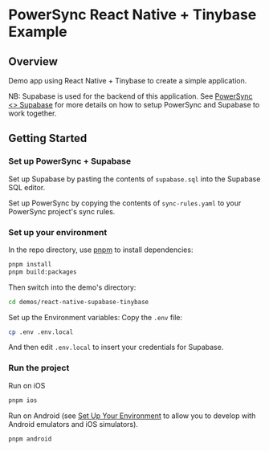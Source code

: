 # PowerSync React Native + Tinybase Example

## Overview

Demo app using React Native + Tinybase to create a simple application.

NB: Supabase is used for the backend of this application. See [PowerSync <> Supabase](https://docs.powersync.com/integration-guides/supabase-+-powersync) for more details on how to setup PowerSync and Supabase to work together.

## Getting Started

### Set up PowerSync + Supabase

Set up Supabase by pasting the contents of `supabase.sql` into the Supabase SQL editor.

Set up PowerSync by copying the contents of `sync-rules.yaml` to your PowerSync project's sync rules.

### Set up your environment

In the repo directory, use [pnpm](https://pnpm.io/installation) to install dependencies:

```bash
pnpm install
pnpm build:packages
```

Then switch into the demo's directory:

```bash
cd demos/react-native-supabase-tinybase
```

Set up the Environment variables: Copy the `.env` file:

```bash
cp .env .env.local
```

And then edit `.env.local` to insert your credentials for Supabase.

### Run the project

Run on iOS

```sh
pnpm ios
```

Run on Android (see [Set Up Your Environment](https://reactnative.dev/docs/set-up-your-environment?platform=android) to allow you to develop with Android emulators and iOS simulators).

```sh
pnpm android
```
